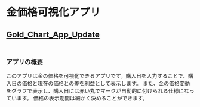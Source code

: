 # 金価格可視化アプリ
## [Gold_Chart_App_Update](https://app-q3w2knpt8tgkc54hgmnxpi.streamlit.app)<br><br>

### アプリの概要
このアプリは金の価格を可視化できるアプリです。購入日を入力することで、購入日の価格と現在の価格との差を利益として表示します。
また、金の価格変動をグラフで表示し、購入日には赤い丸でマークが自動的に付けられる仕様になっています。
価格の表示期間は細かく決めることができます。
